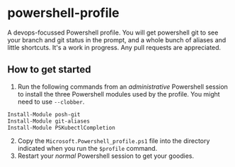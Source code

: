 # powershell-profile

A devops-focussed Powershell profile. You will get powershell git to see your branch and git status in the prompt, and a whole bunch of aliases and little shortcuts. It's a work in progress. Any pull requests are appreciated.

## How to get started

1. Run the following commands from an *administrative* Powershell session to install the three Powershell modules used by the profile. You might need to use `--clobber`.

```powershell
Install-Module posh-git
Install-Module git-aliases
Install-Module PSKubectlCompletion
```

2. Copy the `Microsoft.Powershell_profile.ps1` file into the directory indicated when you run the `$profile` command.
3. Restart your *normal* Powershell session to get your goodies.